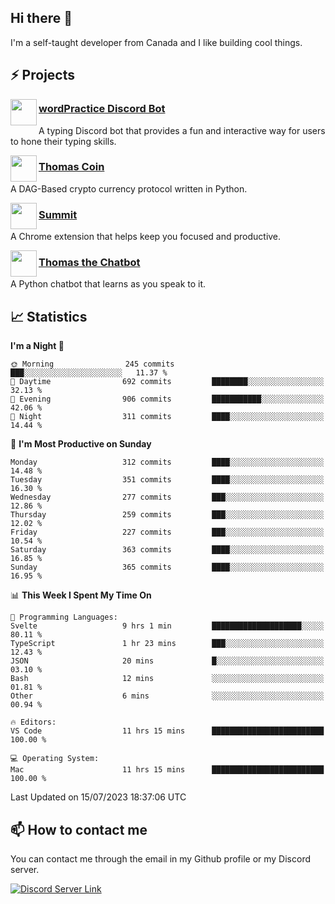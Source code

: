 <h2>Hi there 👋</h2>

<p>I'm a self-taught developer from Canada and I like building cool things.</p>

<h2>⚡ Projects</h2>

<img align="left" src="https://i.imgur.com/BIzs17V.png" width="42" height="42" />
<h3><a target="_blank" href="https://wordpractice.principle.sh/">wordPractice Discord Bot</a></h3>
<p>A typing Discord bot that provides a fun and interactive way for users to hone their typing skills.</p>

<img align="left" src="https://i.imgur.com/4FdQpgN.png" width="42" height="42" />
<h3><a href="https://github.com/principle105/thomas-coin">Thomas Coin</a></h3>
<p>A DAG-Based crypto currency protocol written in Python.</p>

<img align="left" src="https://i.imgur.com/Ly8Atho.png" width="42" height="42" />
<h3><a href="https://summit.sh/">Summit</a></h3>
<p>A Chrome extension that helps keep you focused and productive.</p>

<img align="left" src="https://i.imgur.com/hA9YF2s.png" width="42" height="42" />
<h3><a href="https://github.com/principle105/thomasthechatbot">Thomas the Chatbot</a></h3>
<p>A Python chatbot that learns as you speak to it.</p>

<h2>📈 Statistics</h2>

<!--START_SECTION:waka-->
**I'm a Night 🦉** 

```text
🌞 Morning                245 commits         ███░░░░░░░░░░░░░░░░░░░░░░   11.37 % 
🌆 Daytime                692 commits         ████████░░░░░░░░░░░░░░░░░   32.13 % 
🌃 Evening                906 commits         ███████████░░░░░░░░░░░░░░   42.06 % 
🌙 Night                  311 commits         ████░░░░░░░░░░░░░░░░░░░░░   14.44 % 
```
📅 **I'm Most Productive on Sunday** 

```text
Monday                   312 commits         ████░░░░░░░░░░░░░░░░░░░░░   14.48 % 
Tuesday                  351 commits         ████░░░░░░░░░░░░░░░░░░░░░   16.30 % 
Wednesday                277 commits         ███░░░░░░░░░░░░░░░░░░░░░░   12.86 % 
Thursday                 259 commits         ███░░░░░░░░░░░░░░░░░░░░░░   12.02 % 
Friday                   227 commits         ███░░░░░░░░░░░░░░░░░░░░░░   10.54 % 
Saturday                 363 commits         ████░░░░░░░░░░░░░░░░░░░░░   16.85 % 
Sunday                   365 commits         ████░░░░░░░░░░░░░░░░░░░░░   16.95 % 
```


📊 **This Week I Spent My Time On** 

```text
💬 Programming Languages: 
Svelte                   9 hrs 1 min         ████████████████████░░░░░   80.11 % 
TypeScript               1 hr 23 mins        ███░░░░░░░░░░░░░░░░░░░░░░   12.43 % 
JSON                     20 mins             █░░░░░░░░░░░░░░░░░░░░░░░░   03.10 % 
Bash                     12 mins             ░░░░░░░░░░░░░░░░░░░░░░░░░   01.81 % 
Other                    6 mins              ░░░░░░░░░░░░░░░░░░░░░░░░░   00.94 % 

🔥 Editors: 
VS Code                  11 hrs 15 mins      █████████████████████████   100.00 % 

💻 Operating System: 
Mac                      11 hrs 15 mins      █████████████████████████   100.00 % 
```


 Last Updated on 15/07/2023 18:37:06 UTC
<!--END_SECTION:waka-->

<h2>📫 How to contact me</h2>

You can contact me through the email in my Github profile or my Discord server.

[![Discord Server Link](https://dcbadge.vercel.app/api/server/DHnk46C)](https://discord.gg/DHnk46C)

